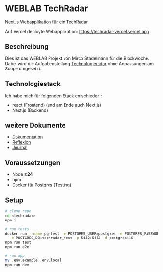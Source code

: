 # WEBLAB TechRadar

Next.js Webapplikation für ein TechRadar

Auf Vercel deployte Webapplikation: <https://techradar-vercel.vercel.app>

## Beschreibung

Dies ist das WEBLAB Projekt von Mirco Stadelmann für die Blockwoche.
Dabei wird die Aufgabenstellung [Technologieradar](https://github.com/web-programming-lab/web-programming-lab-projekt/blob/95134d1041bce5140a3e29f034154216fcffd7ff/Technologie-Radar.md) ohne Anpassungen am Scope umgesetzt.

## Technologiestack

Ich habe mich für folgenden Stack entschieden :
- react (Frontend) (und am Ende auch Next.js)
- Next.js (Backend)

## weitere Dokumente

- [Dokumentation](https://github.com/merks3000/techradar/blob/main/DOKU.md)
- [Reflexion](https://github.com/merks3000/techradar/blob/main/REFLEXION.md)
- [Journal](https://github.com/merks3000/techradar/blob/main/JOURNAL.md)


## Voraussetzungen
- Node **≥24**
- npm
- Docker für Postgres (Testing)

## Setup
```bash
# clone repo
cd <techradar>
npm i

# run tests
docker run --name pg-test -e POSTGRES_USER=postgres -e POSTGRES_PASSWORD=postgres \
  -e POSTGRES_DB=techradar_test -p 5432:5432 -d postgres:16
npm run test
npm run e2e

# run app
mv .env.example .env.local
npm run dev
